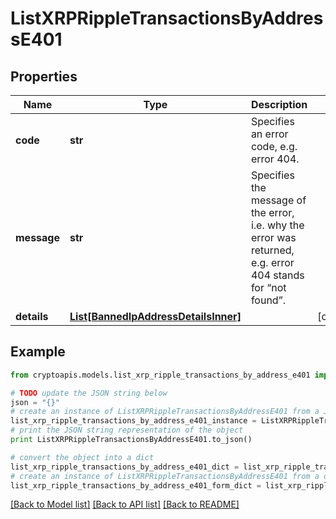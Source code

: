 # ListXRPRippleTransactionsByAddressE401


## Properties
Name | Type | Description | Notes
------------ | ------------- | ------------- | -------------
**code** | **str** | Specifies an error code, e.g. error 404. | 
**message** | **str** | Specifies the message of the error, i.e. why the error was returned, e.g. error 404 stands for “not found”. | 
**details** | [**List[BannedIpAddressDetailsInner]**](BannedIpAddressDetailsInner.md) |  | [optional] 

## Example

```python
from cryptoapis.models.list_xrp_ripple_transactions_by_address_e401 import ListXRPRippleTransactionsByAddressE401

# TODO update the JSON string below
json = "{}"
# create an instance of ListXRPRippleTransactionsByAddressE401 from a JSON string
list_xrp_ripple_transactions_by_address_e401_instance = ListXRPRippleTransactionsByAddressE401.from_json(json)
# print the JSON string representation of the object
print ListXRPRippleTransactionsByAddressE401.to_json()

# convert the object into a dict
list_xrp_ripple_transactions_by_address_e401_dict = list_xrp_ripple_transactions_by_address_e401_instance.to_dict()
# create an instance of ListXRPRippleTransactionsByAddressE401 from a dict
list_xrp_ripple_transactions_by_address_e401_form_dict = list_xrp_ripple_transactions_by_address_e401.from_dict(list_xrp_ripple_transactions_by_address_e401_dict)
```
[[Back to Model list]](../README.md#documentation-for-models) [[Back to API list]](../README.md#documentation-for-api-endpoints) [[Back to README]](../README.md)


